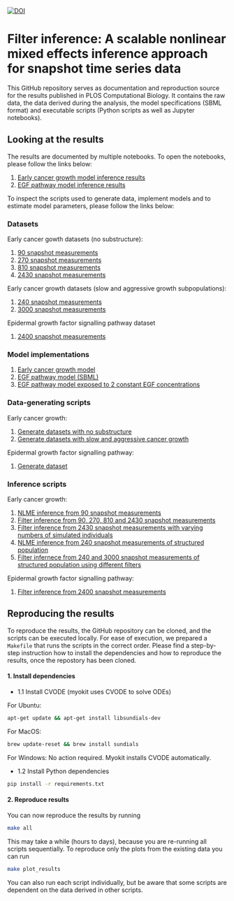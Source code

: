 [![DOI](https://zenodo.org/badge/460385265.svg)](https://zenodo.org/badge/latestdoi/460385265)

# Filter inference: A scalable nonlinear mixed effects inference approach for snapshot time series data

This GitHub repository serves as documentation and reproduction source for the results published in PLOS Computational Biology. It contains the raw data, the data derived during the analysis, the model specifications (SBML format) and executable scripts (Python scripts as well as Jupyter notebooks).

## Looking at the results

The results are documented by multiple notebooks. To open the notebooks, please follow the links below:

1. [Early cancer growth model inference results](https://github.com/DavAug/filter-inference/blob/main/results/1_cancer_growth/results.ipynb)
2. [EGF pathway model inference results](https://github.com/DavAug/filter-inference/blob/main/results/2_egf_pathway/results.ipynb)

To inspect the scripts used to generate data, implement models and to estimate model parameters, please follow the links below:

### Datasets
Early cancer gowth datasets (no substructure):
1. [90 snapshot measurements](https://github.com/DavAug/filter-inference/blob/main/results/1_cancer_growth/data/1_cancer_growth_data_15.csv)
2. [270 snapshot measurements](https://github.com/DavAug/filter-inference/blob/main/results/1_cancer_growth/data/1_cancer_growth_data_45.csv)
3. [810 snapshot measurements](https://github.com/DavAug/filter-inference/blob/main/results/1_cancer_growth/data/1_cancer_growth_data_135.csv)
4. [2430 snapshot measurements](https://github.com/DavAug/filter-inference/blob/main/results/1_cancer_growth/data/1_cancer_growth_data_405.csv)

Early cancer growth datasets (slow and aggressive growth subpopulations):
1. [240 snapshot measurements](https://github.com/DavAug/filter-inference/blob/main/results/1_cancer_growth/data/2_bimodal_cancer_growth_data_20.csv)
2. [3000 snapshot measurements](https://github.com/DavAug/filter-inference/blob/main/results/1_cancer_growth/data/2_bimodal_cancer_growth_data_500.csv)

Epidermal growth factor signalling pathway dataset
1. [2400 snapshot measurements](https://github.com/DavAug/filter-inference/blob/main/results/2_egf_pathway/data/1_egf_pathway_data.csv)

### Model implementations

1. [Early cancer growth model](https://github.com/DavAug/filter-inference/blob/main/results/1_cancer_growth/exponential_growth_model.py)
2. [EGF pathway model (SBML)](https://github.com/DavAug/filter-inference/blob/main/models/dixit_growth_factor_model.xml)
3. [EGF pathway model exposed to 2 constant EGF concentrations](https://github.com/DavAug/filter-inference/blob/main/results/2_egf_pathway/growth_factor_model.py)

### Data-generating scripts

Early cancer growth:
1. [Generate datasets with no substructure](https://github.com/DavAug/filter-inference/blob/main/results/1_cancer_growth/1_generate_data.py)
2. [Generate datasets with slow and aggressive cancer growth](https://github.com/DavAug/filter-inference/blob/main/results/1_cancer_growth/5_generate_bimodal_cancer_growth_data.py)

Epidermal growth factor signalling pathway:
1. [Generate dataset](https://github.com/DavAug/filter-inference/blob/main/results/2_egf_pathway/8_generate_data.py)

### Inference scripts
Early cancer growth:
1. [NLME inference from 90 snapshot measurements](https://github.com/DavAug/filter-inference/blob/main/results/1_cancer_growth/2_run_nlme_inference.py)
2. [Filter inference from 90, 270, 810 and 2430 snapshot measurements](https://github.com/DavAug/filter-inference/blob/main/results/1_cancer_growth/3_run_filter_inference.py)
3. [Filter inference from 2430 snapshot measurements with varying numbers of simulated individuals](https://github.com/DavAug/filter-inference/blob/main/results/1_cancer_growth/4_run_information_loss_experiment_1.py)
4. [NLME inference from 240 snapshot measurements of structured population](https://github.com/DavAug/filter-inference/blob/main/results/1_cancer_growth/6_run_nlme_inference_bimodal_cancer_growth.py)
5. [Filter infernece from 240 and 3000 snapshot measurements of structured population using different filters](https://github.com/DavAug/filter-inference/blob/main/results/1_cancer_growth/7_run_filter_inference_bimodal_cancer_growth.py)

Epidermal growth factor signalling pathway:
1. [Filter inference from 2400 snapshot measurements](https://github.com/DavAug/filter-inference/blob/main/results/2_egf_pathway/9_run_filter_inference.py)

## Reproducing the results

To reproduce the results, the GitHub repository can be cloned, and the scripts
can be executed locally. For ease of execution, we prepared a `Makefile` that
runs the scripts in the correct order. Please find a step-by-step instruction
how to install the dependencies and how to reproduce the results, once the
repostory has been cloned.

#### 1. Install dependencies

- 1.1 Install CVODE (myokit uses CVODE to solve ODEs)

For Ubuntu:
```bash
apt-get update && apt-get install libsundials-dev
```
For MacOS:
 ```bash
brew update-reset && brew install sundials
```
For Windows:
    No action required. Myokit installs CVODE automatically.

- 1.2 Install Python dependencies

```bash
pip install -r requirements.txt
```

#### 2. Reproduce results

You can now reproduce the results by running

```bash
make all
```

This may take a while (hours to days), because you are re-running all scripts
sequentially. To reproduce only the plots from the existing data you can run

```bash
make plot_results
```

You can also run each script individually, but be aware that some scripts are
dependent on the data derived in other scripts.
